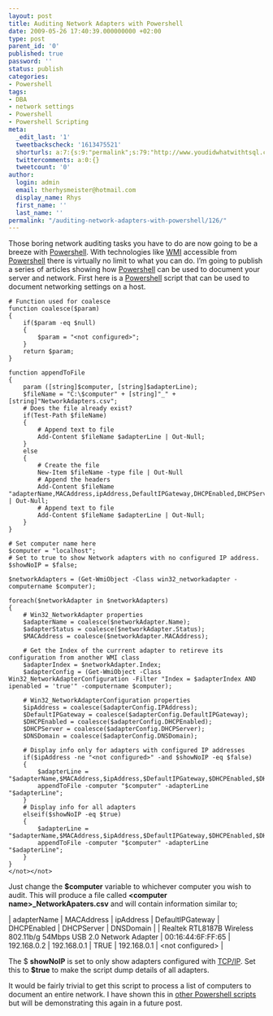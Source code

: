 ```yaml
---
layout: post
title: Auditing Network Adapters with Powershell
date: 2009-05-26 17:40:39.000000000 +02:00
type: post
parent_id: '0'
published: true
password: ''
status: publish
categories:
- Powershell
tags:
- DBA
- network settings
- Powershell
- Powershell Scripting
meta:
  _edit_last: '1'
  tweetbackscheck: '1613475521'
  shorturls: a:7:{s:9:"permalink";s:79:"http://www.youdidwhatwithtsql.com/auditing-network-adapters-with-powershell/126";s:7:"tinyurl";s:25:"http://tinyurl.com/plp44d";s:4:"isgd";s:17:"http://is.gd/QlMS";s:5:"bitly";s:19:"http://bit.ly/wUktH";s:5:"snipr";s:22:"http://snipr.com/jkk8m";s:5:"snurl";s:22:"http://snurl.com/jkk8m";s:7:"snipurl";s:24:"http://snipurl.com/jkk8m";}
  twittercomments: a:0:{}
  tweetcount: '0'
author:
  login: admin
  email: therhysmeister@hotmail.com
  display_name: Rhys
  first_name: ''
  last_name: ''
permalink: "/auditing-network-adapters-with-powershell/126/"
---
```

Those boring network auditing tasks you have to do are now going to be a breeze with [Powershell](http://www.microsoft.com/windowsserver2003/technologies/management/powershell/default.mspx). With technologies like [WMI](http://en.wikipedia.org/wiki/Windows_Management_Instrumentation) accessible from [Powershell](http://www.microsoft.com/windowsserver2003/technologies/management/powershell/default.mspx) there is virtually no limit to what you can do. I’m going to publish a series of articles showing how [Powershell](http://www.microsoft.com/windowsserver2003/technologies/management/powershell/default.mspx) can be used to document your server and network. First here is a [Powershell](http://www.microsoft.com/windowsserver2003/technologies/management/powershell/default.mspx) script that can be used to document networking settings on a host.

```
# Function used for coalesce
function coalesce($param)
{
	if($param -eq $null)
	{
		$param = "<not configured>";
	}
	return $param;
}

function appendToFile
{
	param ([string]$computer, [string]$adapterLine);
	$fileName = "C:\$computer" + [string]"_" + [string]"NetworkAdapters.csv";
	# Does the file already exist?
	if(Test-Path $fileName)
	{
		# Append text to file
		Add-Content $fileName $adapterLine | Out-Null;
	}
	else
	{
		# Create the file
		New-Item $fileName -type file | Out-Null
		# Append the headers
		Add-Content $fileName "adapterName,MACAddress,ipAddress,DefaultIPGateway,DHCPEnabled,DHCPServer,DNSDomain" | Out-Null;
		# Append text to file
		Add-Content $fileName $adapterLine | Out-Null;
	}
}

# Set computer name here
$computer = "localhost";
# Set to true to show Network adapters with no configured IP address.
$showNoIP = $false;

$networkAdapters = (Get-WmiObject -Class win32_networkadapter -computername $computer);

foreach($networkAdapter in $networkAdapters)
{
	# Win32_NetworkAdapter properties
	$adapterName = coalesce($networkAdapter.Name);
	$adapterStatus = coalesce($networkAdapter.Status);
	$MACAddress = coalesce($networkAdapter.MACAddress);

	# Get the Index of the currrent adapter to retireve its configuration from another WMI class
	$adapterIndex = $networkAdapter.Index;
	$adapterConfig = (Get-WmiObject -Class Win32_NetworkAdapterConfiguration -Filter "Index = $adapterIndex AND ipenabled = 'true'" -computername $computer);

	# Win32_NetworkAdapterConfiguration properties
	$ipAddress = coalesce($adapterConfig.IPAddress);
	$DefaultIPGateway = coalesce($adapterConfig.DefaultIPGateway);
	$DHCPEnabled = coalesce($adapterConfig.DHCPEnabled);
	$DHCPServer = coalesce($adapterConfig.DHCPServer);
	$DNSDomain = coalesce($adapterConfig.DNSDomain);

	# Display info only for adapters with configured IP addresses
	if($ipAddress -ne "<not configured>" -and $showNoIP -eq $false)
	{
		$adapterLine = "$adapterName,$MACAddress,$ipAddress,$DefaultIPGateway,$DHCPEnabled,$DHCPServer,$DNSDomain";
		appendToFile -computer "$computer" -adapterLine "$adapterLine";
	}
	# Display info for all adapters
	elseif($showNoIP -eq $true)
	{
		$adapterLine = "$adapterName,$MACAddress,$ipAddress,$DefaultIPGateway,$DHCPEnabled,$DHCPServer,$DNSDomain";
		appendToFile -computer "$computer" -adapterLine "$adapterLine";
	}
}
</not></not>
```

Just change the **$computer** variable to whichever computer you wish to audit. This will produce a file called **\<computer name\>\_NetworkApaters.csv** and will contain information similar to;

| adapterName | MACAddress | ipAddress | DefaultIPGateway | DHCPEnabled | DHCPServer | DNSDomain |
| Realtek RTL8187B Wireless 802.11b/g 54Mbps USB 2.0 Network Adapter | 00:16:44:6F:FF:65 | 192.168.0.2 | 192.168.0.1 | TRUE | 192.168.0.1 | \<not configured\> |

The $ **showNoIP** is set to only show adapters configured with [TCP/IP](http://en.wikipedia.org/wiki/TCP/IP). Set this to **$true** to make the script dump details of all adapters.

It would be fairly trivial to get this script to process a list of computers to document an entire network. I have shown this in [other Powershell scripts](http://www.youdidwhatwithtsql.com/monitoring-starting-services-with-powershell/113) but will be demonstrating this again in a future post.

